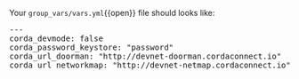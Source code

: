 Your `group_vars/vars.yml`{{open}} file should looks like:

<pre class="file" data-filename="group_vars/vars.yml" data-target="replace">
---
corda_devmode: false
corda_password_keystore: "password"
corda_url_doorman: "http://devnet-doorman.cordaconnect.io"
corda_url_networkmap: "http://devnet-netmap.cordaconnect.io"
</pre>
